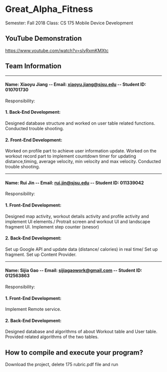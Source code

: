 # Great_Alpha_Fitness

Semester: Fall 2018
Class: CS 175 Mobile Device Development

## YouTube Demonstration 
https://www.youtube.com/watch?v=sIyRxmKMXtc
  
## Team Information

***************  ***  ***************  ***  ***************  ***  ***************  *** ***************

#### Name: Xiaoyu Jiang -- Email: xiaoyu.jiang@sjsu.edu -- Student ID: 010701730 

Responsibility: 
  #### 1. Back-End Development: 
  Designed database structure and worked on user table related functions.
  Conducted trouble shooting.
  #### 2. Front-End Development:
  Worked on profile part to achieve user information update.
  Worked on the workout record part to implement countdown timer for updating distance,timing, average velocity, min velocity   and max velocity.
  Conducted trouble shooting.
  
***************  ***  ***************  ***  ***************  ***  ***************  *** ***************

#### Name: Rui Jin -- Email: rui.jin@sjsu.edu -- Student ID: 011339042

Responsibility: 
  #### 1. Front-End Development: 
  Designed map activity, workout details activity and profile activity and implement UI elements./
  Protrait screen and workout UI and landscape fragment UI.
  Implement step counter (snesor)
  
  
  #### 2. Back-End Development:
  Set up Google API and update data (distance/ calories) in real time/
  Set up fragment.
  Set up Content Provider. 
  
  
***************  ***  ***************  ***  ***************  ***  ***************  *** ***************

#### Name: Sijia Gao -- Email: sijiagaowork@gmail.com -- Student ID: 012563863 

Responsibility: 
  #### 1. Front-End Development: 
  Implement Remote service.
  #### 2. Back-End Development:
  Designed database and algorithms of about Workout table and User table. \
  Provided related algorithms of the two tables. 
  
                      
## How to compile and execute your program?

Download the project, delete 175 rubric.pdf file and run 

